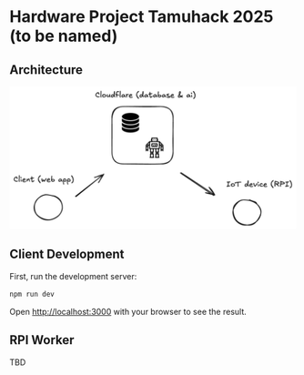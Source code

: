 # Hardware Project Tamuhack 2025 (to be named)

## Architecture
![Architecture](./public/diagram.png)

## Client Development

First, run the development server:

```bash
npm run dev
```

Open [http://localhost:3000](http://localhost:3000) with your browser to see the result.

## RPI Worker
TBD
